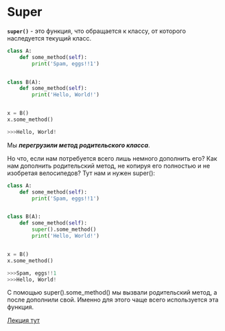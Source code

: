 # Super

__`super()`__ - это функция, что обращается к классу, от которого наследуется текущий класс.

```python
class A:
    def some_method(self):
        print('Spam, eggs!!1')


class B(A):
    def some_method(self):
        print('Hello, World!')


x = B()
x.some_method()

>>>Hello, World!
```
Мы ***перегрузили метод родительского класса***.

Но что, если нам потребуется всего лишь немного дополнить его? 
Как нам дополнить родительский метод, не копируя его полностью и не изобретая велосипедов? 
Тут нам и нужен super():
```python
class A:
    def some_method(self):
        print('Spam, eggs!!1')


class B(A):
    def some_method(self):
        super().some_method()
        print('Hello, World!')


x = B()
x.some_method()

>>>Spam, eggs!!1
>>>Hello, World!
```
С помощью super().some_method() мы вызвали родительский метод, а после дополнили свой. 
Именно для этого чаще всего используется эта функция.

[Лекция тут](https://github.com/PonomaryovVladyslav/PythonCources/blob/master/lesson16.md)
